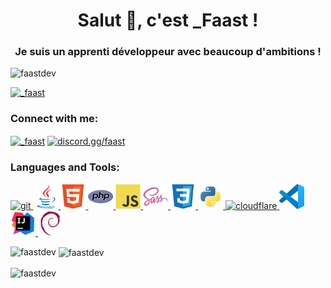 <h1 align="center">Salut 🙌, c'est _Faast !</h1>
<h3 align="center">Je suis un apprenti développeur avec beaucoup d'ambitions !</h3>

<p align="left"> <img src="https://komarev.com/ghpvc/?username=faastdev&label=Profile%20views&color=0e75b6&style=flat" alt="faastdev" /> </p>

<p align="left"> <a href="https://twitter.com/_faast" target="blank"><img src="https://img.shields.io/twitter/follow/_faast?logo=twitter&style=for-the-badge" alt="_faast" /></a> </p>

<h3 align="left">Connect with me:</h3>
<p align="left">
<a href="https://twitter.com/_faast" target="blank"><img align="center" src="https://raw.githubusercontent.com/rahuldkjain/github-profile-readme-generator/master/src/images/icons/Social/twitter.svg" alt="_faast" height="30" width="40" /></a>
<a href="https://discord.gg/discord.gg/faast" target="blank"><img align="center" src="https://raw.githubusercontent.com/rahuldkjain/github-profile-readme-generator/master/src/images/icons/Social/discord.svg" alt="discord.gg/faast" height="30" width="40" /></a>
</p>

<h3 align="left">Languages and Tools:</h3>
<p align="left"> 
  <a href="https://git-scm.com/" target="_blank" rel="noreferrer"> 
    <img src="https://www.vectorlogo.zone/logos/git-scm/git-scm-icon.svg" alt="git" width="40" height="40"/> 
  </a> 
  <a href="https://www.java.com" target="_blank" rel="noreferrer"> 
    <img src="https://raw.githubusercontent.com/devicons/devicon/master/icons/java/java-original.svg" alt="java" width="40" height="40"/> 
  </a> 
  <a href="https://developer.mozilla.org/en-US/docs/Web/HTML" target="_blank" rel="noreferrer"> 
    <img src="https://raw.githubusercontent.com/devicons/devicon/master/icons/html5/html5-original.svg" alt="html" width="40" height="40"/> 
  </a> 
  <a href="https://www.php.net/" target="_blank" rel="noreferrer"> 
    <img src="https://raw.githubusercontent.com/devicons/devicon/master/icons/php/php-original.svg" alt="php" width="40" height="40"/> 
  </a> 
  <a href="https://developer.mozilla.org/en-US/docs/Web/JavaScript" target="_blank" rel="noreferrer"> 
    <img src="https://raw.githubusercontent.com/devicons/devicon/master/icons/javascript/javascript-original.svg" alt="javascript" width="40" height="40"/> 
  </a> 
  <a href="https://sass-lang.com/" target="_blank" rel="noreferrer"> 
    <img src="https://raw.githubusercontent.com/devicons/devicon/master/icons/sass/sass-original.svg" alt="scss" width="40" height="40"/> 
  </a> 
  <a href="https://developer.mozilla.org/en-US/docs/Web/CSS" target="_blank" rel="noreferrer"> 
    <img src="https://raw.githubusercontent.com/devicons/devicon/master/icons/css3/css3-original.svg" alt="css" width="40" height="40"/> 
  </a>
  <a href="https://www.python.org/" target="_blank" rel="noreferrer"> 
    <img src="https://raw.githubusercontent.com/devicons/devicon/master/icons/python/python-original.svg" alt="python" width="40" height="40"/> 
  </a>
  <a href="https://www.cloudflare.com/" target="_blank" rel="noreferrer"> 
    <img src="https://www.vectorlogo.zone/logos/cloudflare/cloudflare-icon.svg" alt="cloudflare" width="40" height="40"/> 
  </a>
  <a href="https://code.visualstudio.com/" target="_blank" rel="noreferrer"> 
    <img src="https://raw.githubusercontent.com/devicons/devicon/master/icons/vscode/vscode-original.svg" alt="visual studio code" width="40" height="40"/> 
  </a>
  <a href="https://www.jetbrains.com/idea/" target="_blank" rel="noreferrer"> 
    <img src="https://raw.githubusercontent.com/devicons/devicon/master/icons/intellij/intellij-original.svg" alt="intellij idea" width="40" height="40"/> 
  </a>
  <a href="https://www.debian.org/" target="_blank" rel="noreferrer"> 
    <img src="https://raw.githubusercontent.com/devicons/devicon/master/icons/debian/debian-original.svg" alt="debian" width="40" height="40"/> 
  </a>
</p>

<p><img align="left" src="https://github-readme-stats.vercel.app/api/top-langs?username=faastdev&show_icons=true&locale=en&layout=compact" alt="faastdev" /></p>

<p>&nbsp;<img align="center" src="https://github-readme-stats.vercel.app/api?username=faastdev&show_icons=true&locale=en" alt="faastdev" /></p>

<p><img align="center" src="https://github-readme-streak-stats.herokuapp.com/?user=faastdev&" alt="faastdev" /></p>


